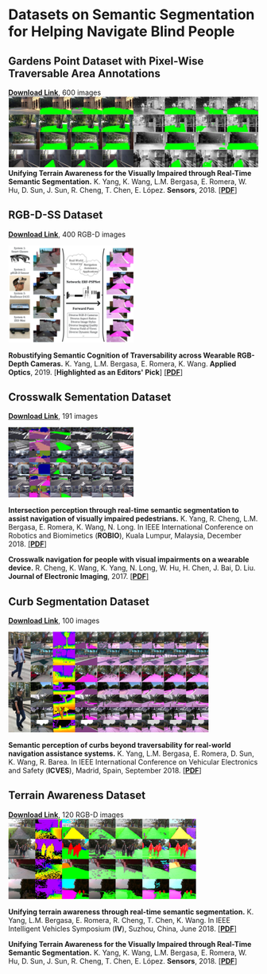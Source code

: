 # Datasets on Semantic Segmentation for Helping Navigate Blind People

## Gardens Point Dataset with Pixel-Wise Traversable Area Annotations
[**Download Link**](https://drive.google.com/file/d/1YDphc00nIeC9-x-JbiQ-gQ2cFv2LFiD0/view?usp=sharing), 600 images
![Example segmentation](gardens_traversability.jpg?raw=true "Example segmentation")
**Unifying Terrain Awareness for the Visually Impaired through Real-Time Semantic Segmentation.**
K. Yang, K. Wang, L.M. Bergasa, E. Romera, W. Hu, D. Sun, J. Sun, R. Cheng, T. Chen, E. López.
**Sensors**, 2018.
[[**PDF**]](https://www.mdpi.com/1424-8220/18/5/1506/pdf)

## RGB-D-SS Dataset
[**Download Link**](https://drive.google.com/file/d/1QcSBWDkQ1qeljWsVHbtvV3xMhBhEL5a6/view?usp=sharing), 400 RGB-D images

<img src="https://github.com/elnino9ykl/SS4Blind/blob/master/rgbdss.jpg" width=50% height=50%>

**Robustifying Semantic Cognition of Traversability across Wearable RGB-Depth Cameras.**
K. Yang, L.M. Bergasa, E. Romera, K. Wang.
**Applied Optics**, 2019.
[**Highlighted as an Editors' Pick**]
[[**PDF**]](http://www.robesafe.uah.es/personal/bergasa/papers/ao2019_kailun1.pdf)

## Crosswalk Sementation Dataset
[**Download Link**](https://drive.google.com/file/d/1voroh5dibtB4eI1zuwlYxvUowyRl2N_d/view?usp=sharing), 191 images

<img src="https://github.com/elnino9ykl/SS4Blind/blob/master/crosswalk.jpg" width=50% height=50%>

**Intersection perception through real-time semantic segmentation to assist navigation of visually impaired pedestrians.**
K. Yang, R. Cheng, L.M. Bergasa, E. Romera, K. Wang, N. Long.
In IEEE International Conference on Robotics and Biomimetics (**ROBIO**), Kuala Lumpur, Malaysia, December 2018.
[[**PDF**]](http://www.robesafe.uah.es/personal/bergasa/papers/ROBIO2018_intersection_open.pdf)

**Crosswalk navigation for people with visual impairments on a wearable device.**
R. Cheng, K. Wang, K. Yang, N. Long, W. Hu, H. Chen, J. Bai, D. Liu.
**Journal of Electronic Imaging**, 2017.
[[**PDF**]](http://wangkaiwei.org/file/publications/jei2017_ruiqi.pdf)


## Curb Segmentation Dataset 
[**Download Link**](https://drive.google.com/file/d/1D0ji8wQUXsSiCOBntbzQByTdfmSpi2sG/view?usp=sharing), 100 images

<img src="https://github.com/elnino9ykl/SS4Blind/blob/master/curb.jpg" width=80% height=80%>

**Semantic perception of curbs beyond traversability for real-world navigation assistance systems.**
K. Yang, L.M. Bergasa, E. Romera, D. Sun, K. Wang, R. Barea.
In IEEE International Conference on Vehicular Electronics and Safety (**ICVES**), Madrid, Spain, September 2018.
[[**PDF**]](http://www.robesafe.uah.es/personal/bergasa/papers/icves2018.pdf)


## Terrain Awareness Dataset
[**Download Link**](https://drive.google.com/file/d/1BUl6fOE15jnoqY2Ioop-vaQLgC8gdXvY/view?usp=sharing), 120 RGB-D images
<img src="https://github.com/elnino9ykl/SS4Blind/blob/master/terrain.jpg" width=75% height=75%>

**Unifying terrain awareness through real-time semantic segmentation.**
K. Yang, L.M. Bergasa, E. Romera, R. Cheng, T. Chen, K. Wang.
In IEEE Intelligent Vehicles Symposium (**IV**), Suzhou, China, June 2018.
[[**PDF**]](http://www.robesafe.uah.es/personal/bergasa/papers/iv2018_kailun.pdf)

**Unifying Terrain Awareness for the Visually Impaired through Real-Time Semantic Segmentation.**
K. Yang, K. Wang, L.M. Bergasa, E. Romera, W. Hu, D. Sun, J. Sun, R. Cheng, T. Chen, E. López.
**Sensors**, 2018.
[[**PDF**]](https://www.mdpi.com/1424-8220/18/5/1506/pdf)
